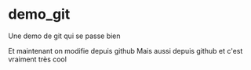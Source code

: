 # demo_git
Une demo de git qui se passe bien

Et maintenant on modifie depuis github 
Mais aussi depuis github et c'est vraiment très cool
